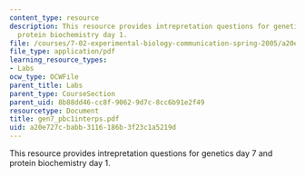 ```yaml
---
content_type: resource
description: This resource provides intrepretation questions for genetics day 7 and
  protein biochemistry day 1.
file: /courses/7-02-experimental-biology-communication-spring-2005/a20e727cbabb3116186b3f23c1a5219d_gen7_pbc1interps.pdf
file_type: application/pdf
learning_resource_types:
- Labs
ocw_type: OCWFile
parent_title: Labs
parent_type: CourseSection
parent_uid: 8b88dd46-cc8f-9062-9d7c-8cc6b91e2f49
resourcetype: Document
title: gen7_pbc1interps.pdf
uid: a20e727c-babb-3116-186b-3f23c1a5219d
---
```

This resource provides intrepretation questions for genetics day 7 and protein biochemistry day 1.

